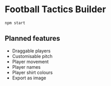 # Football Tactics Builder

```
npm start
```

## Planned features

- Draggable players
- Customisable pitch
- Player movement
- Player names
- Player shirt colours
- Export as image
